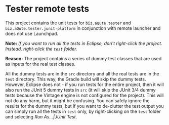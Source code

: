 # Tester remote tests

This project contains the unit tests for `biz.aQute.tester` and `biz.aQute.tester.junit-platform` in conjunction with remote launcher and does not use Launchpad.

**Note:** *If you want to run all the tests in Eclipse, don't right-click the project. Instead, right-click
the `test` folder.*

**Reason:** The project contains a series of dummy test classes that are used as inputs for the real test 
classes.

All the dummy tests are in the `src` directory and all the real tests are in the `test` directory.
This way, the Gradle build will skip the dummy tests. However, Eclipse does not - if you run tests
for the entire project, then it will also run the JUnit 5 dummy tests in `src` (it will skip the JUnit 3/4
dummy tests because the Vintage engine is not configured for the project). This will not do any harm, but 
it might be confusing. You can safely ignore the results for the dummy tests, but if you want to de-clutter 
the test output you can simply run all the tests in `test` only, by right-clicking on the `test` folder and 
selecting *Run As...|JUnit Test*.